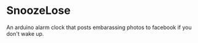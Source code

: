 # SnoozeLose
An arduino alarm clock that posts embarassing photos to facebook if you don't wake up.

